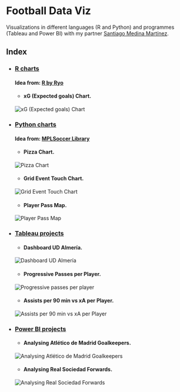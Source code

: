 # Football Data Viz
Visualizations in different languages (R and Python) and programmes (Tableau and Power BI) with my partner [Santiago Medina Martínez](https://github.com/santimedinamartinez).

## Index

* ### [R charts](#R-charts)

    #### Idea from: [R by Ryo](https://ryo-n7.github.io/2019-08-21-visualize-soccer-statsbomb-part-1/)

  * #### xG (Expected goals) Chart.

  ![xG (Expected goals) Chart](https://github.com/josefunes/Football-Data-Viz/blob/main/R/images/xG%20Chart%20R.png?raw=true)

* ### [Python charts](#Python-charts)

  #### Idea from: [MPLSoccer Library](https://mplsoccer.readthedocs.io/en/latest/gallery/index.html)

  * #### Pizza Chart.

  ![Pizza Chart](https://github.com/josefunes/Football-Data-Viz/blob/main/Python/Images/Copia%20de%20descarga_pizza_akieme.png?raw=true)

  * #### Grid Event Touch Chart.

  ![Grid Event Touch Chart](https://github.com/josefunes/Football-Data-Viz/blob/main/Python/Images/grid%20event%20touch.png?raw=true)

  * #### Player Pass Map.

  ![Player Pass Map](https://github.com/josefunes/Football-Data-Viz/blob/main/Python/Images/mapa%20de%20pases%20samu%20costa.png?raw=true)

* ### [Tableau projects](#Tableau-projects)

  * #### Dashboard UD Almería.

  ![Dashboard UD Almería](https://github.com/josefunes/Football-Data-Viz/blob/main/Tableau/Images/recuentoTirosUDA.PNG?raw=true)

  * #### Progressive Passes per Player.

  ![Progressive passes per player](https://github.com/josefunes/Football-Data-Viz/blob/main/Tableau/Images/Pases%20progresivos%20por%20jugador.PNG?raw=true)

  * #### Assists per 90 min vs xA per Player.

  ![Assists per 90 min vs xA per Player](https://github.com/josefunes/Football-Data-Viz/blob/main/Tableau/Images/Asistencias%20por%2090%20min%20vs%20Asistencias%20esperadas.PNG?raw=true)

* ### [Power BI projects](#Power-BI-projects)

  * #### Analysing Atlético de Madrid Goalkeepers.

  ![Analysing Atlético de Madrid Goalkeepers](https://github.com/josefunes/Football-Data-Viz/blob/main/Power%20BI/Images/POT-ATM.JPG?raw=true)
  
  * #### Analysing Real Sociedad Forwards.

  ![Analysing Real Sociedad Forwards](https://github.com/josefunes/Football-Data-Viz/blob/main/Power%20BI/Images/Ataque%20Real%20Sociedad.PNG?raw=true)
